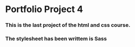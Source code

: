# Portfolio Project 4
### This is the last project of the html and css course.
### The stylesheet has been writtem is Sass
